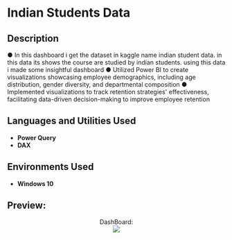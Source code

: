 <h1>Indian Students Data</h1>

<h2>Description</h2>
● In this dashboard i get the dataset in kaggle name indian student data. in this data its shows the course are studied by indian students. using this data i made some insightful dashboard
● Utilized Power BI to create visualizations showcasing employee demographics, including age distribution, gender diversity, and
departmental composition
● Implemented visualizations to track retention strategies' effectiveness, facilitating data-driven decision-making to improve
employee retention

<br />


<h2>Languages and Utilities Used</h2>

- <b>Power Query</b> 
- <b>DAX</b>


<h2>Environments Used </h2>

- <b>Windows 10</b> 

<h2>Preview:</h2>

<p align="center">
DashBoard: <br/>
<img src="https://i.imgur.com/M7Bk9II.png"/>
<br />
<br />



<!--
 ```diff
- text in red
+ text in green
! text in orange
# text in gray
@@ text in purple (and bold)@@
```
--!>
